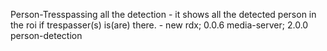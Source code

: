 Person-Tresspassing all the detection - it shows all the detected person in the roi if trespasser(s) is(are) there. - new rdx; 0.0.6 media-server; 2.0.0 person-detection
